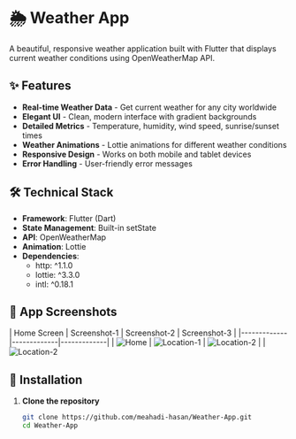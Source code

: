# 🌦️ Weather App

A beautiful, responsive weather application built with Flutter that displays current weather conditions using OpenWeatherMap API.

## ✨ Features

- **Real-time Weather Data** - Get current weather for any city worldwide
- **Elegant UI** - Clean, modern interface with gradient backgrounds
- **Detailed Metrics** - Temperature, humidity, wind speed, sunrise/sunset times
- **Weather Animations** - Lottie animations for different weather conditions
- **Responsive Design** - Works on both mobile and tablet devices
- **Error Handling** - User-friendly error messages

## 🛠️ Technical Stack

- **Framework**: Flutter (Dart)
- **State Management**: Built-in setState
- **API**: OpenWeatherMap
- **Animation**: Lottie
- **Dependencies**:
  - http: ^1.1.0
  - lottie: ^3.3.0
  - intl: ^0.18.1

## 📱 App Screenshots

| Home Screen | Screenshot-1 | Screenshot-2 | Screenshot-3 |
|-------------|-------------|-------------|
| ![Home](Images/HomeScreen.jpg) | ![Location-1](Images/Bogra.jpg) | ![Location-2](Images/Istambul.jpg) | | ![Location-2](Images/Chili.jpg)

## 🚀 Installation

1. **Clone the repository**
   ```bash
   git clone https://github.com/meahadi-hasan/Weather-App.git
   cd Weather-App
